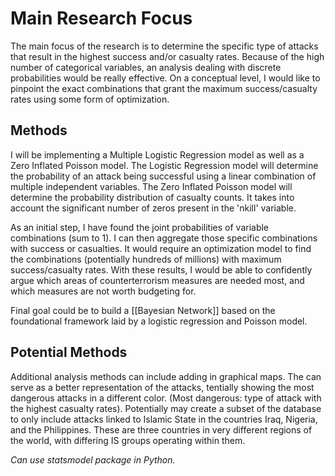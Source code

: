 # Main Research Focus
The main focus of the research is to determine the specific type of attacks that result in the highest success and/or casualty rates. Because of the high number of categorical variables, an analysis dealing with discrete probabilities would be really effective. On a conceptual level, I would like to pinpoint the exact combinations that grant the maximum success/casualty rates using some form of optimization. 

## Methods
I will be implementing a Multiple Logistic Regression model as well as a Zero Inflated Poisson model. The Logistic Regression model will determine the probability of an attack being successful using a linear combination of multiple independent variables. The Zero Inflated Poisson model will determine the probability distribution of casualty counts. It takes into account the significant number of zeros present in the 'nkill' variable.

As an initial step, I have found the joint probabilities of variable combinations (sum to 1). I can then aggregate those specific combinations with success or casualties. It would require an optimization model to find the combinations (potentially hundreds of millions) with maximum success/casualty rates. With these results, I would be able to confidently argue which areas of counterterrorism measures are needed most, and which measures are not worth budgeting for. 

Final goal could be to build a [[Bayesian Network]] based on the foundational framework laid by a logistic regression and Poisson model.

## Potential Methods
Additional analysis methods can include adding in graphical maps. The can serve as a better representation of the attacks, tentially showing the most dangerous attacks in a different color. (Most dangerous: type of attack with the highest casualty rates). Potentially may create a subset of the database to only include attacks linked to Islamic State in the countries Iraq, Nigeria, and the Philippines. These are three countries in very different regions of the world, with differing IS groups operating within them. 

*Can use statsmodel package in Python.*
